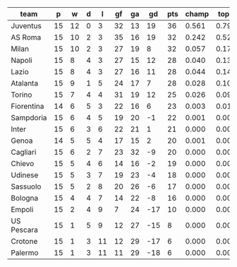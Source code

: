 |    team    | p  | w  | d | l  | gf | ga | gd  | pts | champ | top2  | top3  | top4  |  5-7  | bot4  | bot3  | bot2  |
|------------|----|----|---|----|----|----|-----|-----|-------|-------|-------|-------|-------|-------|-------|-------|
| Juventus   | 15 | 12 | 0 |  3 | 32 | 13 |  19 |  36 | 0.561 | 0.792 | 0.895 | 0.948 | 0.048 | 0.000 | 0.000 | 0.000|
| AS Roma    | 15 | 10 | 2 |  3 | 35 | 16 |  19 |  32 | 0.242 | 0.524 | 0.704 | 0.815 | 0.155 | 0.000 | 0.000 | 0.000|
| Milan      | 15 | 10 | 2 |  3 | 27 | 19 |   8 |  32 | 0.057 | 0.177 | 0.330 | 0.489 | 0.373 | 0.000 | 0.000 | 0.000|
| Napoli     | 15 |  8 | 4 |  3 | 27 | 15 |  12 |  28 | 0.040 | 0.134 | 0.270 | 0.420 | 0.394 | 0.000 | 0.000 | 0.000|
| Lazio      | 15 |  8 | 4 |  3 | 27 | 16 |  11 |  28 | 0.044 | 0.144 | 0.282 | 0.441 | 0.389 | 0.000 | 0.000 | 0.000|
| Atalanta   | 15 |  9 | 1 |  5 | 24 | 17 |   7 |  28 | 0.028 | 0.109 | 0.238 | 0.384 | 0.414 | 0.000 | 0.000 | 0.000|
| Torino     | 15 |  7 | 4 |  4 | 31 | 19 |  12 |  25 | 0.026 | 0.098 | 0.212 | 0.347 | 0.420 | 0.000 | 0.000 | 0.000|
| Fiorentina | 14 |  6 | 5 |  3 | 22 | 16 |   6 |  23 | 0.003 | 0.012 | 0.035 | 0.074 | 0.269 | 0.003 | 0.000 | 0.000|
| Sampdoria  | 15 |  6 | 4 |  5 | 19 | 20 |  -1 |  22 | 0.001 | 0.004 | 0.013 | 0.030 | 0.162 | 0.007 | 0.002 | 0.000|
| Inter      | 15 |  6 | 3 |  6 | 22 | 21 |   1 |  21 | 0.000 | 0.001 | 0.004 | 0.010 | 0.080 | 0.022 | 0.006 | 0.001|
| Genoa      | 14 |  5 | 5 |  4 | 17 | 15 |   2 |  20 | 0.001 | 0.004 | 0.013 | 0.027 | 0.144 | 0.011 | 0.003 | 0.001|
| Cagliari   | 15 |  6 | 2 |  7 | 23 | 32 |  -9 |  20 | 0.000 | 0.000 | 0.002 | 0.005 | 0.045 | 0.058 | 0.020 | 0.006|
| Chievo     | 15 |  5 | 4 |  6 | 14 | 16 |  -2 |  19 | 0.000 | 0.001 | 0.002 | 0.006 | 0.054 | 0.033 | 0.010 | 0.002|
| Udinese    | 15 |  5 | 3 |  7 | 19 | 23 |  -4 |  18 | 0.000 | 0.000 | 0.001 | 0.002 | 0.028 | 0.085 | 0.029 | 0.008|
| Sassuolo   | 15 |  5 | 2 |  8 | 20 | 26 |  -6 |  17 | 0.000 | 0.000 | 0.000 | 0.001 | 0.017 | 0.117 | 0.044 | 0.012|
| Bologna    | 15 |  4 | 4 |  7 | 14 | 22 |  -8 |  16 | 0.000 | 0.000 | 0.000 | 0.001 | 0.010 | 0.160 | 0.063 | 0.019|
| Empoli     | 15 |  2 | 4 |  9 |  7 | 24 | -17 |  10 | 0.000 | 0.000 | 0.000 | 0.000 | 0.000 | 0.822 | 0.603 | 0.358|
| US Pescara | 15 |  1 | 5 |  9 | 12 | 27 | -15 |   8 | 0.000 | 0.000 | 0.000 | 0.000 | 0.000 | 0.841 | 0.637 | 0.391|
| Crotone    | 15 |  1 | 3 | 11 | 12 | 29 | -17 |   6 | 0.000 | 0.000 | 0.000 | 0.000 | 0.000 | 0.930 | 0.810 | 0.626|
| Palermo    | 15 |  1 | 3 | 11 | 11 | 29 | -18 |   6 | 0.000 | 0.000 | 0.000 | 0.000 | 0.000 | 0.912 | 0.774 | 0.576|
